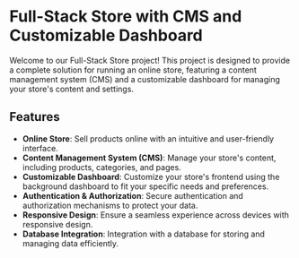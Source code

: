# Full-Stack Store with CMS and Customizable Dashboard

Welcome to our Full-Stack Store project! This project is designed to provide a complete solution for running an online store, featuring a content management system (CMS) and a customizable dashboard for managing your store's content and settings.

## Features

- **Online Store**: Sell products online with an intuitive and user-friendly interface.
- **Content Management System (CMS)**: Manage your store's content, including products, categories, and pages.
- **Customizable Dashboard**: Customize your store's frontend using the background dashboard to fit your specific needs and preferences.
- **Authentication & Authorization**: Secure authentication and authorization mechanisms to protect your data.
- **Responsive Design**: Ensure a seamless experience across devices with responsive design.
- **Database Integration**: Integration with a database for storing and managing data efficiently.